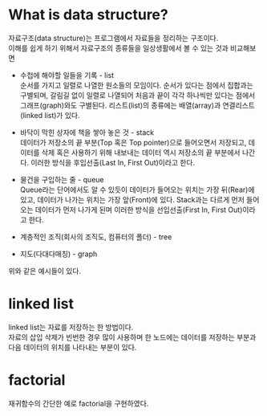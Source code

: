 # What is data structure?
자료구조(data structure)는 프로그램에서 자료들을 정리하는 구조이다.  
이해를 쉽게 하기 위해서 자료구조의 종류들을 일상생활에서 볼 수 있는 것과 비교해보면

- 수첩에 해야할 일들을 기록 - list  
순서를 가지고 일렬로 나열한 원소들의 모임이다. 순서가 있다는 점에서 집합과는 구별되며, 갈림길 없이 일렬로 나열되어 처음과 끝이 각각 하나씩만 있다는 점에서 그래프(graph)와도 구별된다. 리스트(list)의 종류에는 배열(array)과 연결리스트(linked list)가 있다.

- 바닥이 막힌 상자에 책을 쌓아 놓은 것 - stack  
데이터가 저장소의 끝 부분(Top 혹은 Top pointer)으로 들어오면서 저장되고, 데이터를 삭제 혹은 사용하기 위해 내보내는 데이터 역시 저장소의 끝 부분에서 나간다. 이러한 방식을 후입선출(Last In, First Out)이라고 한다.

- 물건을 구입하는 줄 - queue  
Queue라는 단어에서도 알 수 있듯이 데이터가 들어오는 위치는 가장 뒤(Rear)에 있고, 데이터가 나가는 위치는 가장 앞(Front)에 있다. Stack과는 다르게 먼저 들어오는 데이터가 먼저 나가게 된며 이러한 방식을 선입선출(First In, First Out)이라고 한다.

- 계층적인 조직(회사의 조직도, 컴퓨터의 폴더) - tree

- 지도(다대다매칭) - graph

위와 같은 예시들이 있다.

# linked list
linked list는 자료를 저장하는 한 방법이다.  
자료의 삽입 삭제가 빈번한 경우 많이 사용하며 한 노드에는 데이터를 저장하는 부분과 다음 데이터의 위치를 나타내는 부분이 있다.

# factorial
재귀함수의 간단한 예로 factorial을 구현하였다. 

